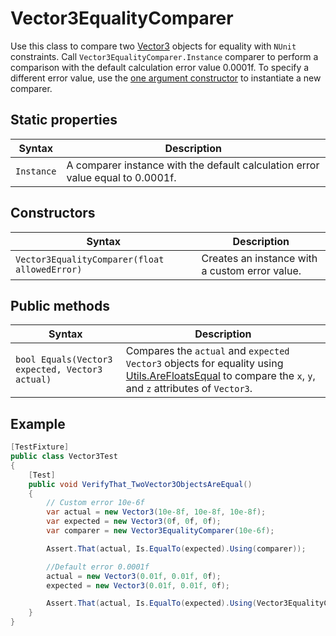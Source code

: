 # Vector3EqualityComparer

Use this class to compare two [Vector3](https://docs.unity3d.com/ScriptReference/Vector3.html) objects for equality
with `NUnit` constraints. Call `Vector3EqualityComparer.Instance` comparer to perform a comparison with the default
calculation error value 0.0001f. To specify a different error value, use the [one argument constructor](#constructors)
to instantiate a new comparer.

## Static properties

| Syntax     | Description                                                                    |
|------------|--------------------------------------------------------------------------------|
| `Instance` | A comparer instance with the default calculation error value equal to 0.0001f. |

## Constructors

| Syntax                                        | Description                                    |
|-----------------------------------------------|------------------------------------------------|
| `Vector3EqualityComparer(float allowedError)` | Creates an instance with a custom error value. |

## Public methods

| Syntax                                          | Description                                                                                                                                                             |
|-------------------------------------------------|-------------------------------------------------------------------------------------------------------------------------------------------------------------------------|
| `bool Equals(Vector3 expected, Vector3 actual)` | Compares the `actual` and `expected` `Vector3` objects for equality using [Utils.AreFloatsEqual](http://todo) to compare the `x`, `y`, and `z` attributes of `Vector3`. |

## Example

```c#
[TestFixture]
public class Vector3Test
{
    [Test]
    public void VerifyThat_TwoVector3ObjectsAreEqual()
    {
        // Custom error 10e-6f
        var actual = new Vector3(10e-8f, 10e-8f, 10e-8f);
        var expected = new Vector3(0f, 0f, 0f);
        var comparer = new Vector3EqualityComparer(10e-6f);

        Assert.That(actual, Is.EqualTo(expected).Using(comparer));

        //Default error 0.0001f
        actual = new Vector3(0.01f, 0.01f, 0f);
        expected = new Vector3(0.01f, 0.01f, 0f);

        Assert.That(actual, Is.EqualTo(expected).Using(Vector3EqualityComparer.Instance));
    }
}
```


